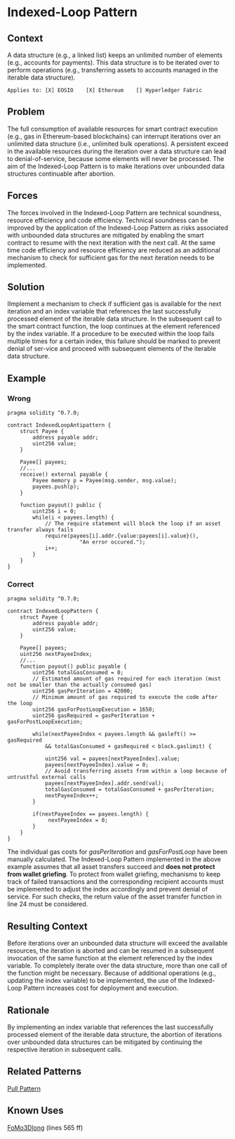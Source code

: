 # Indexed-Loop Pattern

## Context
A data structure (e.g., a linked list) keeps an unlimited number of elements (e.g., accounts for payments). This data structure is to be iterated over to perform operations (e.g., transferring assets to accounts managed in the iterable data structure).

``Applies to: [X] EOSIO    [X] Ethereum    [] Hyperledger Fabric``

## Problem
The full consumption of available resources for smart contract execution (e.g., gas in Ethereum-based blockchains) can interrupt iterations over an unlimited data structure (i.e., unlimited bulk operations). A persistent exceed in the available resources during the iteration over a data structure can lead to denial-of-service, because some elements will never be processed. The aim of the Indexed-Loop Pattern is to make iterations over unbounded data structures continuable after abortion.

## Forces
The forces involved in the Indexed-Loop Pattern are technical soundness, resource efficiency and code efficiency. Technical soundness can be improved by the application of the Indexed-Loop Pattern as risks associated with unbounded data structures are mitigated by enabling the smart contract to resume with the next iteration with the next call. At the same time code efficiency and resource efficiency are reduced as an additional mechanism to check for sufficient gas for the next iteration needs to be implemented.

## Solution
IImplement a mechanism to check if sufficient gas is available for the next iteration and an index variable that references the last successfully processed element of the iterable data structure. In the subsequent call to the smart contract function, the loop continues at the element referenced by the index variable. If a procedure to be executed within the loop fails multiple times for a certain index, this failure should be marked to prevent denial of ser-vice and proceed with subsequent elements of the iterable data structure.

## Example
### Wrong
```Solidity
pragma solidity ^0.7.0;

contract IndexedLoopAntipattern {
    struct Payee {
        address payable addr;
        uint256 value;
    }
    
    Payee[] payees;
    //...
    receive() external payable {
        Payee memory p = Payee(msg.sender, msg.value);
        payees.push(p);
    }
    
    function payout() public {
        uint256 i = 0;
        while(i < payees.length) {
            // The require statement will block the loop if an asset transfer always fails
            require(payees[i].addr.{value:payees[i].value}(),
                       "An error occured.");
            i++;
        }
    }
}

```
### Correct
```Solidity
pragma solidity ^0.7.0;

contract IndexedLoopPattern {
    struct Payee {
        address payable addr;
        uint256 value;
    }

    Payee[] payees;
    uint256 nextPayeeIndex;
    //...
    function payout() public payable {
        uint256 totalGasConsumed = 0;
        // Estimated amount of gas required for each iteration (must not be smaller than the actually consumed gas)
        uint256 gasPerIteration = 42000;
        // Minimum amount of gas required to execute the code after the loop
        uint256 gasForPostLoopExecution = 1650;
        uint256 gasRequired = gasPerIteration + gasForPostLoopExecution;

        while(nextPayeeIndex < payees.length && gasleft() >= gasRequired
            && totalGasConsumed + gasRequired < block.gaslimit) {

            uint256 val = payees[nextPayeeIndex].value;
            payees[nextPayeeIndex].value = 0;
            // Avoid transferring assets from within a loop because of untrustful external calls
            payees[nextPayeeIndex].addr.send(val);
            totalGasConsumed = totalGasConsumed + gasPerIteration;
            nextPayeeIndex++;
        }
        
        if(nextPayeeIndex == payees.length) {
             nextPayeeIndex = 0;
        }
    }
}
```
The individual gas costs for _gasPerIteration_ and _gasForPostLoop_ have been manually calculated. The Indexed-Loop Pattern implemented in the above example assumes that all asset transfers succeed and **does not protect from wallet griefing**. To protect from wallet griefing, mechanisms to keep track of failed transactions and the corresponding recipient accounts must be implemented to adjust the index accordingly and prevent denial of service. For such checks, the return value of the asset transfer function in line 24 must be considered.

## Resulting Context
Before iterations over an unbounded data structure will exceed the available resources, the iteration is aborted and can be resumed in a subsequent invocation of the same function at the element referenced by the index variable. To completely iterate over the data structure, more than one call of the function might be necessary. Because of additional operations (e.g., updating the index variable) to be implemented, the use of the Indexed-Loop Pattern increases cost for deployment and execution.

## Rationale
By implementing an index variable that references the last successfully processed element of the iterable data structure, the abortion of iterations over unbounded data structures can be mitigated by continuing the respective iteration in subsequent calls.

## Related Patterns
[Pull Pattern](/Design%20Patterns/Pull%20Pattern/README.md#context)

## Known Uses
[FoMo3Dlong](https://etherscan.io/address/0xa62142888aba8370742be823c1782d17a0389da1) (lines 565 ff)
